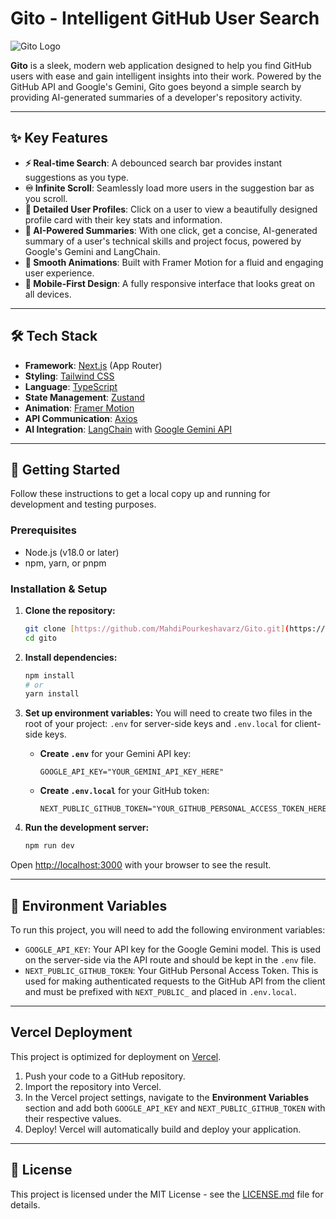 # Gito - Intelligent GitHub User Search

![Gito Logo](https://i.imgur.com/YOUR_LOGO_URL.png) <!-- Replace with the URL of your chosen logo -->

**Gito** is a sleek, modern web application designed to help you find GitHub users with ease and gain intelligent insights into their work. Powered by the GitHub API and Google's Gemini, Gito goes beyond a simple search by providing AI-generated summaries of a developer's repository activity.

---

## ✨ Key Features

- **⚡ Real-time Search**: A debounced search bar provides instant suggestions as you type.
- **♾️ Infinite Scroll**: Seamlessly load more users in the suggestion bar as you scroll.
- **👤 Detailed User Profiles**: Click on a user to view a beautifully designed profile card with their key stats and information.
- **🤖 AI-Powered Summaries**: With one click, get a concise, AI-generated summary of a user's technical skills and project focus, powered by Google's Gemini and LangChain.
- **🎨 Smooth Animations**: Built with Framer Motion for a fluid and engaging user experience.
- **📱 Mobile-First Design**: A fully responsive interface that looks great on all devices.

---

## 🛠️ Tech Stack

- **Framework**: [Next.js](https://nextjs.org/) (App Router)
- **Styling**: [Tailwind CSS](https://tailwindcss.com/)
- **Language**: [TypeScript](https://www.typescriptlang.org/)
- **State Management**: [Zustand](https://zustand-demo.pmnd.rs/)
- **Animation**: [Framer Motion](https://www.framer.com/motion/)
- **API Communication**: [Axios](https://axios-http.com/)
- **AI Integration**: [LangChain](https://js.langchain.com/) with [Google Gemini API](https://ai.google.dev/)

---

## 🚀 Getting Started

Follow these instructions to get a local copy up and running for development and testing purposes.

### Prerequisites

- Node.js (v18.0 or later)
- npm, yarn, or pnpm

### Installation & Setup

1.  **Clone the repository:**

    ```bash
    git clone [https://github.com/MahdiPourkeshavarz/Gito.git](https://github.com/MahdiPourkeshavarz/Gito.git)
    cd gito
    ```

2.  **Install dependencies:**

    ```bash
    npm install
    # or
    yarn install
    ```

3.  **Set up environment variables:**
    You will need to create two files in the root of your project: `.env` for server-side keys and `.env.local` for client-side keys.

    - **Create `.env`** for your Gemini API key:

      ```
      GOOGLE_API_KEY="YOUR_GEMINI_API_KEY_HERE"
      ```

    - **Create `.env.local`** for your GitHub token:
      ```
      NEXT_PUBLIC_GITHUB_TOKEN="YOUR_GITHUB_PERSONAL_ACCESS_TOKEN_HERE"
      ```

4.  **Run the development server:**
    ```bash
    npm run dev
    ```

Open [http://localhost:3000](http://localhost:3000) with your browser to see the result.

---

## 🔑 Environment Variables

To run this project, you will need to add the following environment variables:

- `GOOGLE_API_KEY`: Your API key for the Google Gemini model. This is used on the server-side via the API route and should be kept in the `.env` file.
- `NEXT_PUBLIC_GITHUB_TOKEN`: Your GitHub Personal Access Token. This is used for making authenticated requests to the GitHub API from the client and must be prefixed with `NEXT_PUBLIC_` and placed in `.env.local`.

---

## Vercel Deployment

This project is optimized for deployment on [Vercel](https://gito-pk.vercel.app/).

1.  Push your code to a GitHub repository.
2.  Import the repository into Vercel.
3.  In the Vercel project settings, navigate to the **Environment Variables** section and add both `GOOGLE_API_KEY` and `NEXT_PUBLIC_GITHUB_TOKEN` with their respective values.
4.  Deploy! Vercel will automatically build and deploy your application.

---

## 📜 License

This project is licensed under the MIT License - see the [LICENSE.md](LICENSE.md) file for details.
